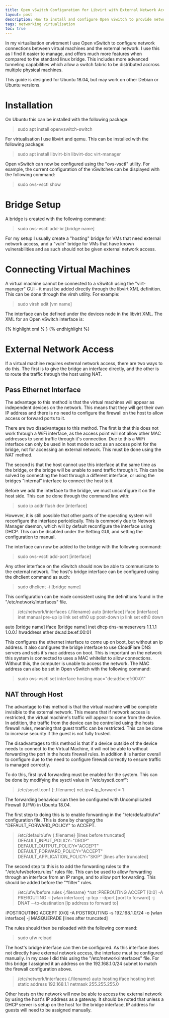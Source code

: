 ```yaml
---
title: Open vSwitch Configuration for Libvirt with External Network Access on Ubuntu 18.04
layout: post
description: How to install and configure Open vSwitch to provide networking for virtual machines hosted with libvirt and QEMU
tags: networking virtualisation
toc: true
---
```


In my virtualisation enviroment I use Open vSwitch to configure network connections between virtual machines and the external network. I use this as I find it easier to manage, and offers much more features when compared to the standard linux bridge. This includes more advanced tunneling capabilities which allow a switch fabric to be distributed accross multiple physical machines.

This guide is designed for Ubuntu 18.04, but may work on other Debian or Ubuntu versions.

# Installation

On Ubuntu this can be installed with the following package:
> sudo apt install openvswitch-switch

For virtualisation I use libvirt and qemu. This can be installed with the following package:
> sudo apt install libvirt-bin libvirt-doc virt-manager

Open vSwitch can now be configured using the "ovs-vsctl" utility. For example, the current configuration of the vSwitches can be displayed with the following command:
> sudo ovs-vsctl show 

# Bridge Setup

A bridge is created with the following command:
> sudo ovs-vsctl add-br [bridge name]

For my setup I usually create a "hosting" bridge for VMs that need external network access, and a "vuln" bridge for VMs that have known vulnerabilities and as such should not be given external network access.

# Connecting Virtual Machines

A virtual machine cannot be connected to a vSwitch using the "virt-manager" GUI - it must be added directly through the libvirt XML definition. This can be done through the virsh utility. For example:
> sudo virsh edit [vm name]

The interface can be defined under the devices node in the libvirt XML. The XML for an Open vSwitch interface is:

>
{% highlight xml % }
<interface type='bridge'>
	<source bridge='hosting'/>
	<virtualport type='openvswitch'/>
	<target dev='win10'/>
	<model type='virtio'/>
</interface>
{% endhighlight  %}

# External Network Access

If a virtual machine requires external network access, there are two ways to do this. The first is to give the bridge an interface directly, and the other is to route the traffic through the host using NAT.

## Pass Ethernet Interface

The advantage to this method is that the virtual machines will appear as independent devices on the network. This means that they will get their own IP address and there is no need to configure the firewall on the host to allow access or forward ports to it.

There are two disadvantages to this method. The first is that this does not work through a WiFi interface, as the access point will not allow other MAC addresses to send traffic through it's connection. Due to this a WiFi interface can only be used in host mode to act as an access point for the bridge, not for accessing an external network. This must be done using the NAT method.

The second is that the host cannot use this interface at the same time as the bridge, or the bridge will be unable to send traffic through it. This can be solved by connecting the host through a different interface, or using the bridges "Internal" interface to connect the host to it. 


Before we add the interface to the bridge, we must unconfigure it on the host side. This can be done through the command line with:
> sudo ip addr flush dev [interface]

However, it is still possible that other parts of the operating system will reconfigure the interface perioidically. This is commonly due to Network Manager daemon, which will by default reconfigure the interface using DHCP. This can be disabled under the Setting GUI, and setting the configuration to manual.

The interface can now be added to the bridge with the following command:
> sudo ovs-vsctl add-port [interface]

Any other interface on the vSwitch should now be able to communicate to the external network. The host's bridge interface can be configured using the dhclient command as such:

> sudo dhclient -i [bridge name]

This configuration can be made consistent using the definitions found in the "/etc/network/interfaces" file. 

>/etc/network/interfaces
{.filename}
auto [interface]
iface [interface] inet manual
	pre-up ip link set eth0 up
	post-down ip link set eth0 down

auto [bridge name]
iface [bridge name] inet dhcp
	dns-nameservers 1.1.1.1 1.0.0.1
	hwaddress ether de:ad:be:ef:00:01

This configures the ethernet interface to come up on boot, but without an ip address. It also configures the bridge interface to use CloudFlare DNS servers and sets it's mac address on boot. This is important on the network this system is connected to uses a MAC whitelist to allow connections. Without this, the computer is unable to access the network. The MAC address can also be set in Open vSwitch with the following command:

> sudo ovs-vsctl set interface hosting mac=\"de:ad:be:ef:00:01\"

## NAT through Host

The advantage to this method is that the virtual machine will be complete invisible to the external network. This means that if network access is restricted, the virtual machine's traffic will appear to come from the device. In addition, the traffic from the device can be controlled using the hosts firewall rules, meaning that guest traffic can be restricted. This can be done to increase security if the guest is not fully trusted.

The disadvantages to this method is that if a device outside of the device needs to connect to the Virtual Machine, it will not be able to without forwarding the port in the hosts firewall rules. In addition it is harder overall to configure due to the need to configure firewall correctly to ensure traffic is managed correctly.

To do this, first ipv4 forwarding must be enabled for the system. This can be done by modifying the sysctl value in "/etc/sysctl.conf":

>/etc/sysctl.conf
{:.filename}
net.ipv4.ip_forward = 1

The forwarding behaviour can then be configured with Uncomplicated Firewall (UFW) in Ubuntu 18.04.

The first step to doing this is to enable forwarding in the "/etc/default/ufw" configuration file. This is done by changing the "DEFAULT_FORWARD_POLICY" to ACCEPT.

>/etc/default/ufw
{.filename}
[lines before truncated]
DEFAULT_INPUT_POLICY="DROP"
DEFAULT_OUTPUT_POLICY="ACCEPT"
DEFAULT_FORWARD_POLICY="ACCEPT"
DEFAULT_APPLICATION_POLICY="SKIP"
[lines after truncated]

The second step to this is to add the forwarding rules to the "/etc/ufw/before.rules" rules file. This can be used to allow forwarding through an interface from an IP range, and to allow port forwarding. This should be added before the "\*filter" rules.

>/etc/ufw/before.rules
{.filename}
*nat
:PREROUTING ACCEPT [0:0]
-A PREROUTING -i [wlan interface] -p tcp --dport [port to forward] -j DNAT --to-destination [ip address to forward to]

:POSTROUTING ACCEPT [0:0] 
-A POSTROUTING -s 192.168.1.0/24 -o [wlan interface] -j MASQUERADE
[lines after truncated]

The rules should then be reloaded with the following command:
> sudo ufw reload

The host's bridge interface can then be configured. As this interface does not directly have external network access, the interface must be configured manually. In my case I did this using the "/etc/network/interfaces" file. For this bridge I assigned it an address on the 192.168.1.0/24 subnet to match the firewall configuration above.

>/etc/network/interfaces
{.filename}
auto hosting
iface hosting inet static
	address 192.168.1.1
	netmask 255.255.255.0

Other hosts on the network will now be able to access the external network by using the host's IP address as a gateway. It should be noted that unless a DHCP server is setup on the host for the bridge interface, IP address for guests will need to be assigned manually.